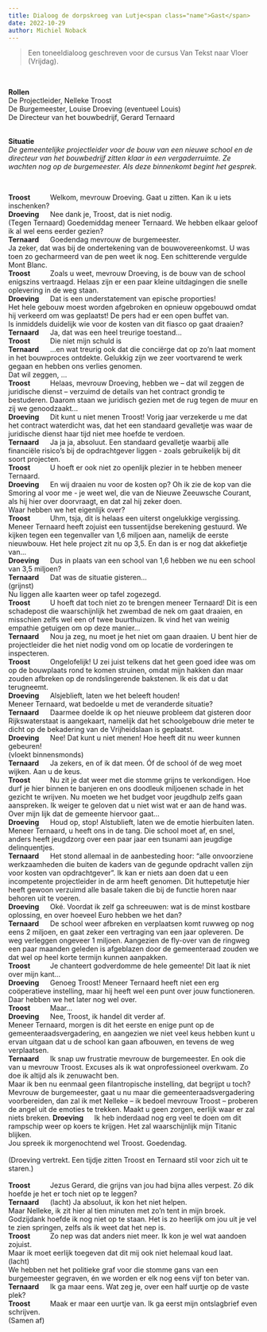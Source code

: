 ```yaml
---
title: Dialoog de dorpskroeg van Lutje<span class="name">Gast</span>
date: 2022-10-29
author: Michiel Noback
---
```


<style type="text/css">
    .name {
    display: inline-block;
    width: 80px;
    font-weight: bold;
    }
</style>

> Een toneeldialoog geschreven voor de cursus Van Tekst naar Vloer (Vrijdag).

<br>

**Rollen**  
De Projectleider, Nelleke Troost  
De Burgemeester, Louise Droeving (eventueel Louis)  
De Directeur van het bouwbedrijf, Gerard Ternaard  <br><br>

**Situatie**  
_De gemeentelijke projectleider voor de bouw van een nieuwe school en de directeur van het bouwbedrijf zitten klaar in een vergaderruimte. Ze wachten nog op de burgemeester. Als deze binnenkomt begint het gesprek._  

<br>

<span class="name">Troost</span>	Welkom, mevrouw Droeving. Gaat u zitten. Kan ik u iets inschenken?  
<span class="name">Droeving</span>	Nee dank je, Troost, dat is niet nodig.   
	(Tegen Ternaard) Goedemiddag meneer Ternaard. We hebben elkaar geloof ik al wel eens eerder gezien?   
<span class="name">Ternaard</span>	Goedendag mevrouw de burgemeester.  
Ja zeker, dat was bij de ondertekening van de bouwovereenkomst. U was toen zo gecharmeerd van de pen weet ik nog. Een schitterende vergulde Mont Blanc.  
<span class="name">Troost</span>	Zoals u weet, mevrouw Droeving, is de bouw van de school enigszins vertraagd. Helaas zijn er een paar kleine uitdagingen die snelle oplevering in de weg staan.  
<span class="name">Droeving</span>	Dat is een understatement van epische proporties!  
Het hele gebouw moest worden afgebroken en opnieuw opgebouwd omdat hij verkeerd om was geplaatst! De pers had er een open buffet van.  
Is inmiddels duidelijk wie voor de kosten van dit fiasco op gaat draaien?  
<span class="name">Ternaard</span>	Ja, dat was een heel treurige toestand...  
<span class="name">Troost</span>	Die niet mijn schuld is   
<span class="name">Ternaard</span>	...en wat treurig ook dat die conciërge dat op zo’n laat moment in het bouwproces ontdekte. Gelukkig zijn we zeer voortvarend te werk gegaan en hebben ons verlies genomen.   
Dat wil zeggen, ...  
<span class="name">Troost</span>	Helaas, mevrouw Droeving, hebben we – dat wil zeggen de juridische dienst – verzuimd de details van het contract grondig te bestuderen. Daarom staan we juridisch gezien met de rug tegen de muur en zij we genoodzaakt...   
<span class="name">Droeving</span>	Dit kunt u niet menen Troost! Vorig jaar verzekerde u me dat het contract waterdicht was, dat het een standaard gevalletje was waar de juridische dienst haar tijd niet mee hoefde te verdoen.   
<span class="name">Ternaard</span>	Ja ja ja, absoluut. Een standaard gevalletje waarbij alle financiële risico’s bij de opdrachtgever liggen - zoals gebruikelijk bij dit soort projecten.   
<span class="name">Troost</span>	U hoeft er ook niet zo openlijk plezier in te hebben meneer Ternaard.  
<span class="name">Droeving</span>	En wij draaien nu voor de kosten op? Oh ik zie de kop van die Smoring al voor me -  je weet wel, die van de Nieuwe Zeeuwsche Courant, als hij hier over doorvraagt, en dat zal hij zeker doen.  
Waar hebben we het eigenlijk over?  
<span class="name">Troost</span>	Uhm, tsja, dit is helaas een uiterst ongelukkige vergissing. Meneer Ternaard heeft zojuist een tussentijdse berekening gestuurd. We kijken tegen een tegenvaller van 1,6 miljoen aan, namelijk de eerste nieuwbouw. Het hele project zit nu op 3,5. En dan is er nog dat akkefietje van...   
<span class="name">Droeving</span>	Dus in plaats van een school van 1,6 hebben we nu een school van 3,5 miljoen?  
<span class="name">Ternaard</span>	Dat was de situatie gisteren...  
	(grijnst)  
	Nu liggen alle kaarten weer op tafel zogezegd.  
<span class="name">Troost</span>	U hoeft dat toch niet zo te brengen meneer Ternaard! Dit is een schadepost die waarschijnlijk het zwembad de nek om gaat draaien, en misschien zelfs wel een of twee buurthuizen. Ik vind het van weinig empathie getuigen om op deze manier...   
<span class="name">Ternaard</span>	Nou ja zeg, nu moet je het niet om gaan draaien. U bent hier de projectleider die het niet nodig vond om op locatie de vorderingen te inspecteren.  
<span class="name">Troost</span>	Ongelofelijk! U zei juist telkens dat het geen goed idee was om op de bouwplaats rond te komen struinen, omdat mijn hakken dan maar zouden afbreken op de rondslingerende bakstenen. Ik eis dat u dat terugneemt.  
<span class="name">Droeving</span>	Alsjeblieft, laten we het beleeft houden!  
Meneer Ternaard, wat bedoelde u met de veranderde situatie?  
<span class="name">Ternaard</span>	Daarmee doelde ik op het nieuwe probleem dat gisteren door Rijkswaterstaat is aangekaart, namelijk dat het schoolgebouw drie meter te dicht op de bekadering van de Vrijheidslaan is geplaatst.  
<span class="name">Droeving</span>	Nee! Dat kunt u niet menen! Hoe heeft dit nu weer kunnen gebeuren!  
	(vloekt binnensmonds)  
<span class="name">Ternaard</span>	Ja zekers, en of ik dat meen. Óf de school óf de weg moet wijken. Aan u de keus.  
<span class="name">Troost</span>	Nu zit je dat weer met die stomme grijns te verkondigen. 
Hoe durf je hier binnen te banjeren en ons doodleuk miljoenen schade in het gezicht te wrijven. 
Nu moeten we het budget voor jeugdhulp zelfs gaan aanspreken. Ik weiger te geloven dat u niet wist wat er aan de hand was. Over mijn lijk dat de gemeente hiervoor gaat...  
<span class="name">Droeving</span>	Houd op, stop! Alstublieft, laten we de emotie hierbuiten laten.  
Meneer Ternaard, u heeft ons in de tang. Die school moet af, en snel, anders heeft jeugdzorg over een paar jaar een tsunami aan jeugdige delinquentjes.   
<span class="name">Ternaard</span>    Het stond allemaal in de aanbesteding hoor: “alle onvoorziene werkzaamheden die buiten de kaders van de gegunde opdracht vallen zijn voor kosten van opdrachtgever”. Ik kan er niets aan doen dat u een incompetente projectleider in de arm heeft genomen. Dit huttepetutje hier heeft gewoon verzuimd alle basale taken die bij de functie horen naar behoren uit te voeren.  
<span class="name">Droeving</span>	Oké. Voordat ik zelf ga schreeuwen: wat is de minst kostbare oplossing, en over hoeveel Euro hebben we het dan?  
<span class="name">Ternaard</span>	De school weer afbreken en verplaatsen komt ruwweg op nog eens 2 miljoen, en gaat zeker een vertraging van een jaar opleveren. De weg verleggen ongeveer 1 miljoen. Aangezien de fly-over van de ringweg een paar maanden geleden is afgeblazen door de gemeenteraad zouden we dat wel op heel korte termijn kunnen aanpakken.  
<span class="name">Troost</span>	Je chanteert godverdomme de hele gemeente! Dit laat ik niet over mijn kant...  
<span class="name">Droeving</span>	Genoeg Troost! Meneer Ternaard heeft niet een erg coöperatieve instelling, maar hij heeft wel een punt over jouw functioneren. Daar hebben we het later nog wel over.   
<span class="name">Troost</span>	Maar...  
<span class="name">Droeving</span>	Nee, Troost, ik handel dit verder af.   
Meneer Ternaard, morgen is dit het eerste en enige punt op de gemeenteraadsvergadering, en aangezien we niet veel keus hebben kunt u ervan uitgaan dat u de school kan gaan afbouwen, en tevens de weg verplaatsen.  
<span class="name">Ternaard</span>	Ik snap uw frustratie mevrouw de burgemeester. En ook die van u mevrouw Troost. Excuses als ik wat onprofessioneel overkwam. Zo doe ik altijd als ik zenuwacht ben.  
Maar ik ben nu eenmaal geen filantropische instelling, dat begrijpt u toch?  
Mevrouw de burgemeester, gaat u nu maar die gemeenteraadsvergadering voorbereiden, dan zal ik met Nelleke – ik bedoel mevrouw Troost – proberen de angel uit de emoties te trekken. Maakt u geen zorgen, eerlijk waar er zal niets breken.
<span class="name">Droeving</span>	Ik heb inderdaad nog erg veel te doen om dit rampschip weer op koers te krijgen. Het zal waarschijnlijk mijn Titanic blijken.   
Jou spreek ik morgenochtend wel Troost. Goedendag.  
<br>
(Droeving vertrekt. Een tijdje zitten Troost en Ternaard stil voor zich uit te staren.)  
<br>
<span class="name">Troost</span>	Jezus Gerard, die grijns van jou had bijna alles verpest. Zó dik hoefde je het er toch niet op te leggen?  
<span class="name">Ternaard</span>	(lacht) Ja absoluut, ik kon het niet helpen.   
Maar Nelleke, ik zit hier al tien minuten met zo’n tent in mijn broek. Godzijdank hoefde ik nog niet op te staan. Het is zo heerlijk om jou uit je vel te zien springen, zelfs als ik weet dat het nep is.  
<span class="name">Troost</span>	Zo nep was dat anders niet meer. Ik kon je wel wat aandoen zojuist.  
Maar ik moet eerlijk toegeven dat dit mij ook niet helemaal koud laat.  
    	(lacht)  
	We hebben net het politieke graf voor die stomme gans van een burgemeester gegraven, én we worden er elk nog eens vijf ton beter van.   
<span class="name">Ternaard</span>	Ik ga maar eens. Wat zeg je, over een half uurtje op de vaste plek?  
<span class="name">Troost</span>	Maak er maar een uurtje van. Ik ga eerst mijn ontslagbrief even schrijven.  
(Samen af)  
